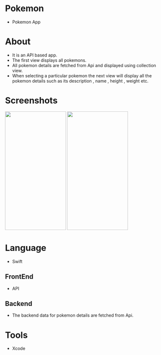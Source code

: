 # Pokemon 
* Pokemon App 

# About
* It is an API based app.
* The first view displays all pokemons.
* All pokemon details are fetched from Api and displayed using collection view.
* When selecting a particular pokemon the next view will display all the pokemon details such as its description , name , height , weight etc. 

# Screenshots

<img src="https://user-images.githubusercontent.com/88151137/182873280-e15b9ee5-7430-4c1b-a407-d5768747b9f4.png" width="200" height="390">      <img src="https://user-images.githubusercontent.com/88151137/182899060-9cc7abaf-3546-4904-aa87-a51be54125a0.png" width="200" height="390">


# Language
* Swift

## FrontEnd
* API
## Backend
* The backend data for pokemon details are fetched from Api.

# Tools
* Xcode

